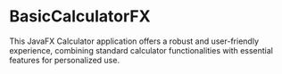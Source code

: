 # BasicCalculatorFX
This JavaFX Calculator application offers a robust and user-friendly experience, combining standard calculator functionalities with essential features for personalized use.
